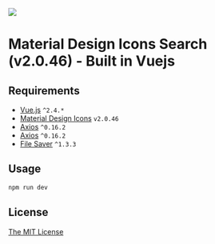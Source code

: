 <p align="left">
  <img src="https://github.com/gurindersingh/mdi-search/blob/master/static/assets/screenshot.png"/>
</p> 

# Material Design Icons Search (v2.0.46) - Built in Vuejs

## Requirements
- [Vue.js](https://github.com/vuejs/vue) `^2.4.*`
- [Material Design Icons](https://materialdesignicons.com/) `v2.0.46`
- [Axios](https://materialdesignicons.com/) `^0.16.2`
- [Axios](https://github.com/mzabriskie/axios) `^0.16.2`
- [File Saver](https://github.com/eligrey/FileSaver.js) `^1.3.3`

## Usage
```html
npm run dev
```


## License
[The MIT License](http://opensource.org/licenses/MIT)